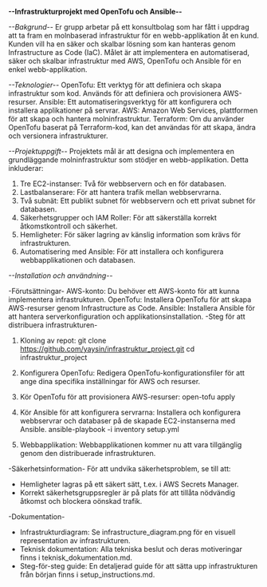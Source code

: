 **--Infrastrukturprojekt med OpenTofu och Ansible--**

*--Bakgrund--*
Er grupp arbetar på ett konsultbolag som har fått i uppdrag att ta fram en molnbaserad infrastruktur för en webb-applikation åt en kund. Kunden vill ha en säker och skalbar lösning som kan hanteras genom Infrastructure as Code (IaC). Målet är att implementera en automatiserad, säker och skalbar infrastruktur med AWS, OpenTofu och Ansible för en enkel webb-applikation.

*--Teknologier--*
OpenTofu: Ett verktyg för att definiera och skapa infrastruktur som kod. Används för att definiera och provisionera AWS-resurser.
Ansible: Ett automatiseringsverktyg för att konfigurera och installera applikationer på servrar.
AWS: Amazon Web Services, plattformen för att skapa och hantera molninfrastruktur.
Terraform: Om du använder OpenTofu baserat på Terraform-kod, kan det användas för att skapa, ändra och versionera infrastrukturer.

*--Projektuppgift--*
Projektets mål är att designa och implementera en grundläggande molninfrastruktur som stödjer en webb-applikation. Detta inkluderar:
1. Tre EC2-instanser: Två för webbservern och en för databasen.
2. Lastbalanserare: För att hantera trafik mellan webbservrarna.
3. Två subnät: Ett publikt subnet för webbservern och ett privat subnet för databasen.
4. Säkerhetsgrupper och IAM Roller: För att säkerställa korrekt åtkomstkontroll och säkerhet.
5. Hemligheter: För säker lagring av känslig information som krävs för infrastrukturen.
6. Automatisering med Ansible: För att installera och konfigurera webbapplikationen och databasen.

*--Installation och användning--*

-Förutsättningar-
AWS-konto: Du behöver ett AWS-konto för att kunna implementera infrastrukturen.
OpenTofu: Installera OpenTofu för att skapa AWS-resurser genom Infrastructure as Code.
Ansible: Installera Ansible för att hantera serverkonfiguration och applikationsinstallation.
-Steg för att distribuera infrastrukturen-

1. Kloning av repot:
git clone https://github.com/yaysin/infrastruktur_project.git
cd infrastruktur_project

2. Konfigurera OpenTofu:
Redigera OpenTofu-konfigurationsfiler för att ange dina specifika inställningar för AWS och resurser.

3. Kör OpenTofu för att provisionera AWS-resurser:
open-tofu apply

4. Kör Ansible för att konfigurera servrarna:
Installera och konfigurera webbservrar och databaser på de skapade EC2-instanserna med Ansible.
ansible-playbook -i inventory setup.yml

5. Webbapplikation:
Webbapplikationen kommer nu att vara tillgänglig genom den distribuerade infrastrukturen.

-Säkerhetsinformation-
För att undvika säkerhetsproblem, se till att:
* Hemligheter lagras på ett säkert sätt, t.ex. i AWS Secrets Manager.
* Korrekt säkerhetsgruppsregler är på plats för att tillåta nödvändig åtkomst och blockera oönskad trafik.
  
-Dokumentation-
* Infrastrukturdiagram: Se infrastructure_diagram.png för en visuell representation av infrastrukturen.
* Teknisk dokumentation: Alla tekniska beslut och deras motiveringar finns i teknisk_dokumentation.md.
* Steg-för-steg guide: En detaljerad guide för att sätta upp infrastrukturen från början finns i setup_instructions.md.
